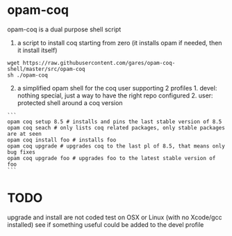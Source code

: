 # opam-coq

opam-coq is a dual purpose shell script

  1. a script to install coq starting from zero (it installs opam if needed, then it install itself)
  
  ```
  wget https://raw.githubusercontent.com/gares/opam-coq-shell/master/src/opam-coq
  sh ./opam-coq
  ```
  
  2. a simplified opam shell for the coq user supporting 2 profiles
    1. devel: nothing special, just a way to have the right repo configured
    2. user: protected shell around a coq version
    
    ```
    opam coq setup 8.5 # installs and pins the last stable version of 8.5
    opam coq seach # only lists coq related packages, only stable packages are at seen
    opam coq install foo # installs foo
    opam coq upgrade # upgrades coq to the last pl of 8.5, that means only bug fixes
    opam coq upgrade foo # upgrades foo to the latest stable version of foo
    ```

# TODO
upgrade and install are not coded
test on OSX or Linux (with no Xcode/gcc installed)
see if something useful could be added to the devel profile
  
